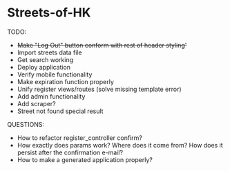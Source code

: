 Streets-of-HK
=============

TODO:

- ~~Make "Log Out" button conform with rest of header styling'~~
- Import streets data file
- Get search working
- Deploy application
- Verify mobile functionality
- Make expiration function properly
- Unify register views/routes (solve missing template error)
- Add admin functionality
- Add scraper?
- Street not found special result

QUESTIONS:
- How to refactor register_controller confirm?
- How exactly does params work? Where does it come from? How does it persist after the confirmation e-mail?
- How to make a generated application properly?